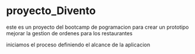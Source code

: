 # proyecto_Divento

este es un proyecto del bootcamp de pogramacion para crear un prototipo mejorar la gestion de ordenes para los restaurantes

iniciamos el proceso definiendo el alcance de la aplicacion